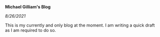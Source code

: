 **Michael Gilliam's Blog**

_8/26/2021_

This is my currently and only blog at the moment.  I am writing a quick draft as I am required to do so.
